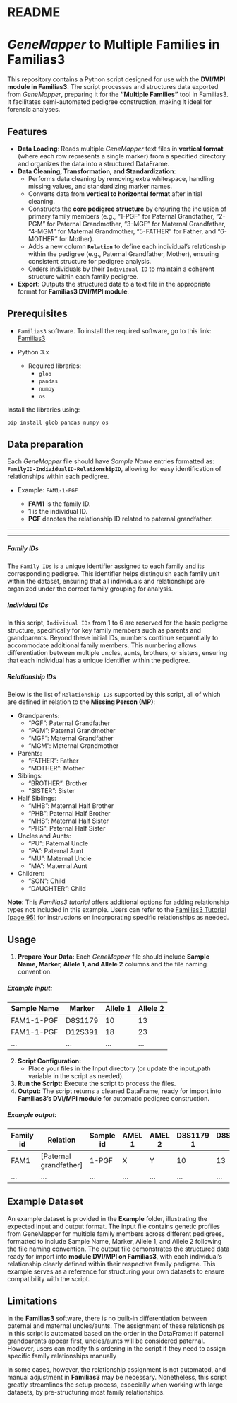 README
================

# *GeneMapper* to Multiple Families in Familias3

This repository contains a Python script designed for use with the
**DVI/MPI module in Familias3**. The script processes and structures
data exported from *GeneMapper*, preparing it for the **“Multiple
Families”** tool in Familias3. It facilitates semi-automated pedigree
construction, making it ideal for forensic analyses.

## Features

- **Data Loading**: Reads multiple *GeneMapper* text files in **vertical
  format** (where each row represents a single marker) from a specified
  directory and organizes the data into a structured DataFrame.
- **Data Cleaning, Transformation, and Standardization**:
  - Performs data cleaning by removing extra whitespace, handling
    missing values, and standardizing marker names.
  - Converts data from **vertical to horizontal format** after initial
    cleaning.
  - Constructs the **core pedigree structure** by ensuring the inclusion
    of primary family members (e.g., “1-PGF” for Paternal Grandfather,
    “2-PGM” for Paternal Grandmother, “3-MGF” for Maternal Grandfather,
    “4-MGM” for Maternal Grandmother, “5-FATHER” for Father, and
    “6-MOTHER” for Mother).
  - Adds a new column **`Relation`** to define each individual’s
    relationship within the pedigree (e.g., Paternal Grandfather,
    Mother), ensuring consistent structure for pedigree analysis.
  - Orders individuals by their `Individual ID` to maintain a coherent
    structure within each family pedigree.
- **Export**: Outputs the structured data to a text file in the
  appropriate format for **Familias3 DVI/MPI module**.

## Prerequisites

- `Familias3` software. To install the required software, go to this
  link: [Familias3](https://familias.no/)

- Python 3.x

  - Required libraries:
    - `glob`
    - `pandas`
    - `numpy`
    - `os`

Install the libraries using:

``` r
pip install glob pandas numpy os
```

## Data preparation

Each *GeneMapper* file should have *Sample Name* entries formatted as:
**`FamilyID-IndividualID-RelationshipID`**, allowing for easy
identification of relationships within each pedigree.

- Example: `FAM1-1-PGF`

  - **FAM1** is the family ID.
  - **1** is the individual ID.
  - **PGF** denotes the relationship ID related to paternal grandfather.

------------------------------------------------------------------------

------------------------------------------------------------------------

##### Family IDs

The `Family IDs` is a unique identifier assigned to each family and its
corresponding pedigree. This identifier helps distinguish each family
unit within the dataset, ensuring that all individuals and relationships
are organized under the correct family grouping for analysis.

##### Individual IDs

In this script, `Individual IDs` from 1 to 6 are reserved for the basic
pedigree structure, specifically for key family members such as parents
and grandparents. Beyond these initial IDs, numbers continue
sequentially to accommodate additional family members. This numbering
allows differentiation between multiple uncles, aunts, brothers, or
sisters, ensuring that each individual has a unique identifier within
the pedigree.

##### Relationship IDs

Below is the list of `Relationship IDs` supported by this script, all of
which are defined in relation to the **Missing Person (MP)**:

- Grandparents:
  - “PGF”: Paternal Grandfather
  - “PGM”: Paternal Grandmother
  - “MGF”: Maternal Grandfather
  - “MGM”: Maternal Grandmother
- Parents:
  - “FATHER”: Father
  - “MOTHER”: Mother
- Siblings:
  - “BROTHER”: Brother
  - “SISTER”: Sister
- Half Siblings:
  - “MHB”: Maternal Half Brother
  - “PHB”: Paternal Half Brother
  - “MHS”: Maternal Half Sister
  - “PHS”: Paternal Half Sister
- Uncles and Aunts:
  - “PU”: Paternal Uncle
  - “PA”: Paternal Aunt
  - “MU”: Maternal Uncle
  - “MA”: Maternal Aunt
- Children:
  - “SON”: Child
  - “DAUGHTER”: Child

**Note**: This *Familias3 tutorial* offers additional options for adding
relationship types not included in this example. Users can refer to the
[Familias3 Tutorial (page
95)](https://familias.name/tutorial/familias_tutorial_english.pdf) for
instructions on incorporating specific relationships as needed.

## Usage

1.  **Prepare Your Data:** Each *GeneMapper* file should include
    **Sample Name, Marker, Allele 1, and Allele 2** columns and the file
    naming convention.

##### Example input:

| Sample Name | Marker  | Allele 1 | Allele 2 |
|-------------|---------|----------|----------|
| FAM1-1-PGF  | D8S1179 | 10       | 13       |
| FAM1-1-PGF  | D12S391 | 18       | 23       |
| …           | …       | …        | …        |

2.  **Script Configuration:**
    - Place your files in the Input directory (or update the input_path
      variable in the script as needed).
3.  **Run the Script:** Execute the script to process the files.
4.  **Output:** The script returns a cleaned DataFrame, ready for import
    into **Familias3’s DVI/MPI module** for automatic pedigree
    construction.

##### Example output:

| Family id | Relation                 | Sample id | AMEL 1 | AMEL 2 | D8S1179 1 | D8S1179 2 | D12S391 1 | D12S391 2 |
|-----------|--------------------------|-----------|--------|--------|-----------|-----------|-----------|-----------|
| FAM1      | \[Paternal grandfather\] | 1-PGF     | X      | Y      | 10        | 13        | 18        | 23        |
| …         | …                        | …         | …      | …      | …         | …         | …         | …         |

## Example Dataset

An example dataset is provided in the **Example** folder, illustrating
the expected input and output format. The input file contains genetic
profiles from GeneMapper for multiple family members across different
pedigrees, formatted to include Sample Name, Marker, Allele 1, and
Allele 2 following the file naming convention. The output file
demonstrates the structured data ready for import into **module DVI/MPI
on Familias3**, with each individual’s relationship clearly defined
within their respective family pedigree. This example serves as a
reference for structuring your own datasets to ensure compatibility with
the script.

## Limitations

In the **Familias3** software, there is no built-in differentiation
between paternal and maternal uncles/aunts. The assignment of these
relationships in this script is automated based on the order in the
DataFrame: if paternal grandparents appear first, uncles/aunts will be
considered paternal. However, users can modify this ordering in the
script if they need to assign specific family relationships manually

In some cases, however, the relationship assignment is not automated,
and manual adjustment in **Familias3** may be necessary. Nonetheless,
this script greatly streamlines the setup process, especially when
working with large datasets, by pre-structuring most family
relationships.
